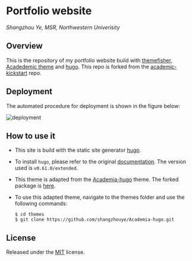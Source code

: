 # Portfolio website

*Shangzhou Ye, MSR, Northwestern Univerisity*

## Overview

This is the repository of my portfolio website build with [themefisher](https://themefisher.com/), [Acadedemic theme](https://sourcethemes.com/academic/docs/) and [hugo](https://gohugo.io/). This repo is forked from the [academic-kickstart](https://github.com/sourcethemes/academic-kickstart) repo.

## Deployment

The automated procedure for deployment is shown in the figure below:

![deployment](https://github.com/shangzhouye/portfolio-website/blob/master/static/img/deployment.png?raw=true "deployment")

## How to use it

- This site is build with the static site generator [hugo](https://gohugo.io/). 

- To install `hugo`, please refer to the original [documentation](https://gohugo.io/getting-started/installing/). The version used is `v0.61.0/extended`.

- This theme is adapted from the [Academia-hugo](https://github.com/themefisher/Academia-hugo) theme. The forked package is [here](https://github.com/shangzhouye/Academia-hugo). 

- To use this adapted theme, navigate to the themes folder and use the following commands:

    ```
    $ cd themes
    $ git clone https://github.com/shangzhouye/Academia-hugo.git
    ```

## License

Released under the [MIT](https://github.com/shangzhouye/portfolio-website/raw/master/LICENSE.md) license.